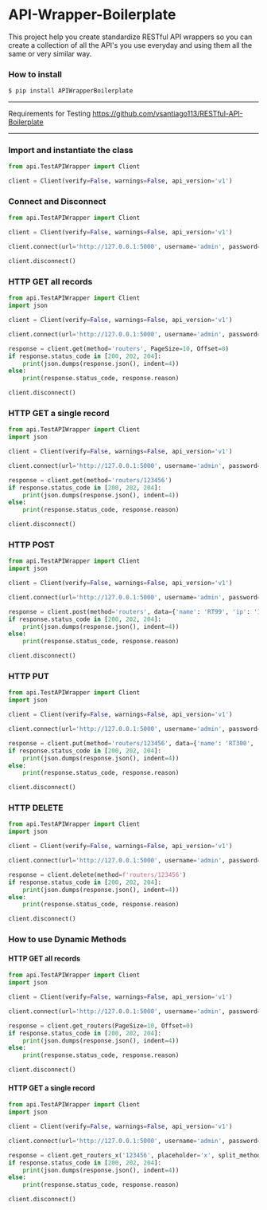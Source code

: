 # API-Wrapper-Boilerplate

This project help you create standardize RESTful API wrappers so you can create a collection of all the API's you use everyday and using them all the same or very similar way.

### How to install
```python
$ pip install APIWrapperBoilerplate
```

---

Requirements for Testing
https://github.com/vsantiago113/RESTful-API-Boilerplate

---

### Import and instantiate the class
```python
from api.TestAPIWrapper import Client

client = Client(verify=False, warnings=False, api_version='v1')
```

### Connect and Disconnect
```python
from api.TestAPIWrapper import Client

client = Client(verify=False, warnings=False, api_version='v1')

client.connect(url='http://127.0.0.1:5000', username='admin', password='Admin123')

client.disconnect()
```

### HTTP GET all records
```python
from api.TestAPIWrapper import Client
import json

client = Client(verify=False, warnings=False, api_version='v1')

client.connect(url='http://127.0.0.1:5000', username='admin', password='Admin123')

response = client.get(method='routers', PageSize=10, Offset=0)
if response.status_code in [200, 202, 204]:
    print(json.dumps(response.json(), indent=4))
else:
    print(response.status_code, response.reason)

client.disconnect()
```

### HTTP GET a single record
```python
from api.TestAPIWrapper import Client
import json

client = Client(verify=False, warnings=False, api_version='v1')

client.connect(url='http://127.0.0.1:5000', username='admin', password='Admin123')

response = client.get(method='routers/123456')
if response.status_code in [200, 202, 204]:
    print(json.dumps(response.json(), indent=4))
else:
    print(response.status_code, response.reason)

client.disconnect()
```

### HTTP POST
```python
from api.TestAPIWrapper import Client
import json

client = Client(verify=False, warnings=False, api_version='v1')

client.connect(url='http://127.0.0.1:5000', username='admin', password='Admin123')

response = client.post(method='routers', data={'name': 'RT99', 'ip': '192.168.1.199'})
if response.status_code in [200, 202, 204]:
    print(json.dumps(response.json(), indent=4))
else:
    print(response.status_code, response.reason)

client.disconnect()
```

### HTTP PUT
```python
from api.TestAPIWrapper import Client
import json

client = Client(verify=False, warnings=False, api_version='v1')

client.connect(url='http://127.0.0.1:5000', username='admin', password='Admin123')

response = client.put(method='routers/123456', data={'name': 'RT300', 'ip': '192.168.1.230'})
if response.status_code in [200, 202, 204]:
    print(json.dumps(response.json(), indent=4))
else:
    print(response.status_code, response.reason)

client.disconnect()
```

### HTTP DELETE
```python
from api.TestAPIWrapper import Client
import json

client = Client(verify=False, warnings=False, api_version='v1')

client.connect(url='http://127.0.0.1:5000', username='admin', password='Admin123')

response = client.delete(method=f'routers/123456')
if response.status_code in [200, 202, 204]:
    print(json.dumps(response.json(), indent=4))
else:
    print(response.status_code, response.reason)

client.disconnect()
```

### How to use Dynamic Methods

#### HTTP GET all records
```python
from api.TestAPIWrapper import Client
import json

client = Client(verify=False, warnings=False, api_version='v1')

client.connect(url='http://127.0.0.1:5000', username='admin', password='Admin123')

response = client.get_routers(PageSize=10, Offset=0)
if response.status_code in [200, 202, 204]:
    print(json.dumps(response.json(), indent=4))
else:
    print(response.status_code, response.reason)

client.disconnect()
```

#### HTTP GET a single record
```python
from api.TestAPIWrapper import Client
import json

client = Client(verify=False, warnings=False, api_version='v1')

client.connect(url='http://127.0.0.1:5000', username='admin', password='Admin123')

response = client.get_routers_x('123456', placeholder='x', split_method='_')
if response.status_code in [200, 202, 204]:
    print(json.dumps(response.json(), indent=4))
else:
    print(response.status_code, response.reason)

client.disconnect()
```
